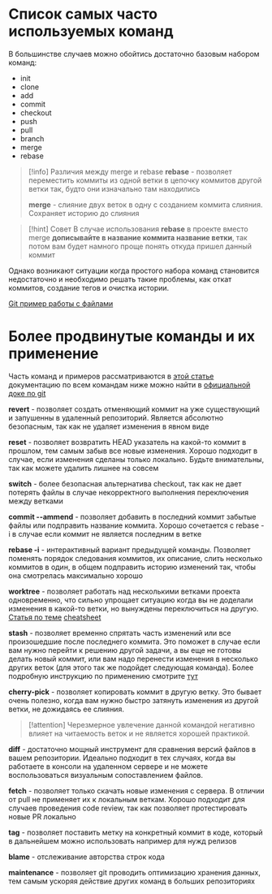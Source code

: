 # Список самых часто используемых команд

В большинстве случаев можно обойтись достаточно базовым набором команд:
- init 
- clone 
- add
- commit 
- checkout
- push 
- pull
- branch 
- merge
- rebase 

> [!info] Различия между merge и rebase 
> **rebase** - позволяет переместить коммиты из одной ветки в цепочку коммитов другой ветки так, будто они изначально там находились
> 
> **merge** - слияние двух веток в одну с созданием коммита слияния. Сохраняет историю до слияния 

> [!hint] Совет
> В случае использования **rebase** в проекте вместо merge **дописывайте в название коммита название ветки**, так потом вам будет намного проще понять откуда пришел данный коммит


Однако возникают ситуации когда простого набора команд становится недостаточно и необходимо решать такие проблемы, как откат коммитов, создание тегов и очистка истории.

[Git пример работы с файлами](https://colab.research.google.com/drive/1FSIsYPfRvnLh-D256_zPLTtXo1Nk26-Z?usp=sharing)
# Более продвинутые команды и их применение

Часть команд и примеров рассматриваются в [этой статье](https://habr.com/ru/companies/ruvds/articles/599929/)
документацию по всем командам ниже можно найти в [официальной доке по git](https://git-scm.com/docs/git#_git_commands) 

**revert** - позволяет создать отменяющий коммит на уже существующий и запушенны в удаленный репозиторий. Является абсолютно безопасным, так как не удаляет изменения в явном виде

**reset** - позволяет возвратить HEAD указатель на какой-то коммит в прошлом, тем самым забыв все новые изменения. Хорошо подходит в случае, если изменения сделаны только локально. Будьте внимательны, так как можете удалить лишнее на совсем 

**switch** - более безопасная альтернатива checkout, так как не дает потерять файлы в случае некорректного выполнения переключения между ветками

**commit --ammend** - позволяет добавить в последний коммит забытые файлы или подправить название коммита.  Хорошо сочетается с rebase -i в случае если коммит не является последним в ветке

**rebase -i** - интерактивный вариант предыдущей команды. Позволяет поменять порядок следования коммитов, их описание, слить несколько коммитов в один, в общем подправить историю изменений так, чтобы она смотрелась максимально хорошо 

**worktree** - позволяет работать над несколькими ветками проекта одновременно, что сильно упрощает ситуацию когда вы не доделали изменения в какой-то ветки, но вынуждены переключиться на другую. [Статья по теме](https://habr.com/ru/articles/826260/) [cheatsheet](https://gist.github.com/ludwigdn/46265813924500b0bc3e95dad6eb7cf8)

**stash** - позволяет временно спрятать часть изменений или все произошедшие после последнего коммита. Это поможет в случае если вам нужно перейти к решению другой задачи, а вы еще не готовы делать новый коммит, или вам надо перенести изменения в несколько других веток  (для этого так же подойдет следующая команда). Более подробную инструкцию по применению смотрите [тут](https://www.atlassian.com/ru/git/tutorials/saving-changes/git-stash)

**cherry-pick** - позволяет копировать коммит в другую ветку. Это бывает очень полезно, когда вам нужно быстро затянуть изменения из другой ветки, не дожидаясь ее слияния. 

>[!attention]
> Черезмерное увлечение данной командой негативно влияет на читаемость веток и не является хорошей практикой. 

**diff** - достаточно мощный инструмент для сравнения версий файлов в вашем репозитории. Идеально подходит в тех случаях, когда вы работаете в консоли на удаленном сервере и не можете воспользоваться визуальным сопоставлением файлов. 

**fetch** - позволяет только скачать новые изменения с сервера. В отличии от pull не применяет их к локальным веткам. Хорошо подходит для случаев проведения code review, так как позволяет протестировать новые PR локально

**tag** - позволяет поставить метку на конкретный коммит в коде, который в дальнейшем можно использовать например для нужд релизов

**blame** - отслеживание авторства строк кода

**maintenance** - позволяет git проводить оптимизацию хранения данных, тем самым ускоряя   действие других команд в больших репозиториях 